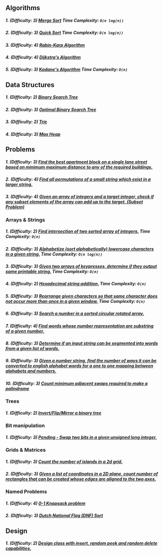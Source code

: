 ## Algorithms

##### 1. (Difficulty: 3) [Merge Sort](mergeSort/Main.java) Time Complexity: `O(n log(n))`
##### 2. (Difficulty: 3) [Quick Sort](quickSort/Main.java) Time Complexity: `O(n log(n))`
##### 3. (Difficulty: 4) [Rabin-Karp Algorithm](rabinKarp/Main.java)
##### 4. (Difficulty: 4) [Dijkstra's Algorithm](dijkstra/Main.java)
##### 5. (Difficulty: 3) [Kadane's Algorithm](kadane/Main.java) Time Complexity: `O(n)`

## Data Structures

##### 1. (Difficulty: 2) [Binary Search Tree](binarySearchTree/Main.java)
##### 2. (Difficulty: 3) [Optimal Binary Search Tree](optimalBinarySearchTree/Main.java)
##### 3. (Difficulty: 2) [Trie](trie/Main.java)
##### 4. (Difficulty: 3) [Max Heap](maxHeap/Main.java)

## Problems

##### 1. (Difficulty: 3) [Find the best apartment block on a single lane street based on minimum maximum distance to any of the required buildings.](findBestApartment/Main.java)
##### 2. (Difficulty: 4) [Find all permutations of a small string which exist in a larger string.](findNumberOfSmallStringPermutationsInLargeString/Main.java)
##### 3. (Difficulty: 4) [Given an array of integers and a target integer, check if any subset elements of the array can add up to the target. (Subset Problem)](subsetWithGivenSumInArray/Main.java)

### Arrays & Strings
##### 1. (Difficulty: 2) [Find intersection of two sorted array of integers.](sortedArrayIntersection/Main.java) Time Complexity: `O(n)`
##### 2. (Difficulty: 3) [Alphabetize (sort alphabetically) lowercase characters in a given string.](alphabetizeLowercaseChars/Main.java) Time Complexity: `O(n log(n))`
##### 3. (Difficulty: 3) [Given two arrays of keypresses, determine if they output same printable string.](compareKeypressArrays/Main.java) Time Complexity: `O(n)`
##### 4. (Difficulty: 2) [Hexadecimal string addition.](hexadecimalAddition/Main.java) Time Complexity: `O(n)`
##### 5. (Difficulty: 3) [Rearrange given characters so that same character does not occur more than once in a given window.](separateSameCharactersByWindow/Main.java) Time Complexity: `O(n)`
##### 6. (Difficulty: 3) [Search a number in a sorted circular rotated array.](sortedRotatedArraySearch/main.java)
##### 7. (Difficulty: 4) [Find words whose number representation are substring of a given number.](findWordsInNumber/Main.java)
##### 8. (Difficulty: 3) [Determine if an input string can be segmented into words from a given list of words.](segmentStringIntoDictionaryWords/Main.java)
##### 9. (Difficulty: 3) [Given a number string, find the number of ways it can be converted to english alphabet words for a one to one mapping between alphabets and numbers.](numberstringtowords/Main.java)
##### 10. (Difficulty: 3) [Count minimum adjacent swaps required to make a palindrome](minimumAdjacentSwapsToMakePalindrome/Main.java)

### Trees
##### 1. (Difficulty: 2) [Invert/Flip/Mirror a binary tree](invertBinaryTree/Main.java)

### Bit manipulation
##### 1. (Difficulty: 3) [Pending - Swap two bits in a given unsigned long integer.](swapBitsInUnsignedLong/Main.java)

### Grids & Matrices
##### 1. (Difficulty: 3) [Count the number of islands in a 2d grid.](numberOfIslands/main.java)
##### 2. (Difficulty: 3) [Given a list of coordinates in a 2D plane, count number of rectangles that can be created whose edges are aligned to the two axes.](countallrectanglesalignedtoaxes/Main.java)

### Named Problems
##### 1. (Difficulty: 4) [0-1 Knapsack problem](zeroOneKnapsackProblem/Main.java)
##### 2. (Difficulty: 3) [Dutch National Flag (DNF) Sort](dutchNationalFlagSort/Main.java)

## Design

##### 1. (Difficulty: 2) [Design class with insert, random peek and random delete capabilities.](classWithInsertRandomPeekAndDeleteCapabilities/main.java)
